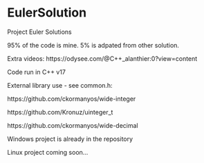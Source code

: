 # EulerSolution
<p>Project Euler Solutions</p>
<p>
95% of the code is mine.
5% is adpated from other solution.
</p>

</p>Extra videos: https://odysee.com/@C++_alanthier:0?view=content</p>

</p>Code run in C++ v17</p>
</p>External library use - see common.h:</p>

</p>https://github.com/ckormanyos/wide-integer</p>
</p>https://github.com/Kronuz/uinteger_t</p>
</p>https://github.com/ckormanyos/wide-decimal</p>

<p>Windows project is already in the repository</p>
<p>Linux project coming soon...</p>
